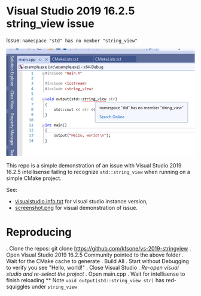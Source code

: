 # Visual Studio 2019 16.2.5 string\_view issue

Issue: `namespace "std" has no member "string_view"`

![screenshot](screenshot.png)

This repo is a simple demonstration of an issue with Visual Studio 2019 16.2.5
intellisense failing to recognize `std::string_view` when running on a simple
CMake project.

See:

- [visualstudio.info.txt](visualstudio.info.txt) for visual studio instance version,
- [screenshot.png](screenshot.png) for visual demonstration of issue.

# Reproducing

. Clone the repos: git clone https://github.com/kfsone/vs-2019-stringview
. Open Visual Studio 2019 16.2.5 Community pointed to the above folder
. Wait for the CMake cache to generate
. Build All
. Start without Debugging to verify you see "Hello, world!"
. Close Visual Studio
. *Re-open visual studio and re-select the project*
. Open main.cpp
. Wait for intellisense to finish reloading
** Note `void output(std::string_view str)` has red-squiggles under `string_view`

